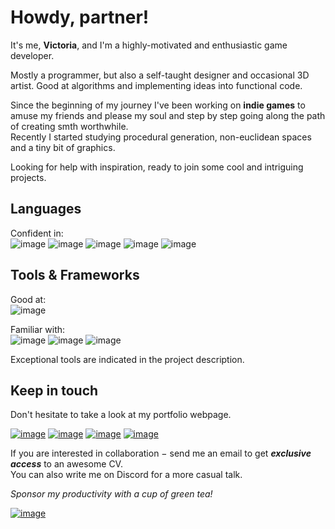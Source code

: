 # Howdy, partner!

It's me, **Victoria**, and I'm a highly-motivated and enthusiastic game developer.

Mostly a programmer, but also a self-taught designer and occasional 3D artist. Good at algorithms and implementing ideas into functional code. 

Since the beginning of my journey I've been working on **indie games** to amuse my friends and please my soul and step by step going along the path of creating smth worthwhile.    
Recently I started studying procedural generation, non-euclidean spaces and a tiny bit of graphics.

Looking for help with inspiration, ready to join some cool and intriguing projects. 

## Languages

Confident in:    
![image](https://img.shields.io/badge/HTML-e33c26?style=for-the-badge&logo=html5&logoColor=white) 
![image](https://img.shields.io/badge/CSS-1572B6?style=for-the-badge&logo=css3&logoColor=white) 
![image](https://img.shields.io/badge/JavaScript-c4b112?style=for-the-badge&logo=javascript&logoColor=white) 
![image](https://img.shields.io/badge/C/C%2B%2B-00599C?style=for-the-badge&logo=c%2B%2B&logoColor=white) 
![image](https://img.shields.io/badge/C%23-239120?style=for-the-badge&logo=c-sharp&logoColor=white) 

## Tools & Frameworks

Good at:  
![image](https://img.shields.io/badge/Unity-100000?style=for-the-badge&logo=unity&logoColor=white) 

Familiar with:    
![image](https://img.shields.io/badge/blender-%23F5792A.svg?style=for-the-badge&logo=blender&logoColor=white) 
![image](https://img.shields.io/badge/Aseprite-7D929E?style=for-the-badge&logo=aseprite&logoColor=white)
![image](https://img.shields.io/badge/GIT-E44C30?style=for-the-badge&logo=git&logoColor=white) 

Exceptional tools are indicated in the project description.   


## Keep in touch

Don't hesitate to take a look at my portfolio webpage.

[![image](https://img.shields.io/badge/Gmail-D14836?style=for-the-badge&logo=gmail&logoColor=white)](mailto:vyshnovka@gmail.com)
[![image](https://img.shields.io/badge/LinkedIn-0077B5?style=for-the-badge&logo=linkedin&logoColor=white)](https://www.linkedin.com/in/vyshnovka/)
[![image](https://img.shields.io/badge/Discord-7289DA?style=for-the-badge&logo=discord&logoColor=white)](https://discordapp.com/users/344130090583719938/)
[![image](https://img.shields.io/badge/Itch.io-FA5C5C?style=for-the-badge&logo=itchdotio&logoColor=white)](https://vyshnovka.itch.io/)

If you are interested in collaboration − send me an email to get ***exclusive access*** to an awesome CV.   
You can also write me on Discord for a more casual talk.

*Sponsor my productivity with a cup of green tea!*

[![image](https://img.shields.io/badge/Cup_Of_Tea-edae00?style=for-the-badge&logo=buy-me-a-coffee&logoColor=white)](https://www.buymeacoffee.com/vyshnovka)

